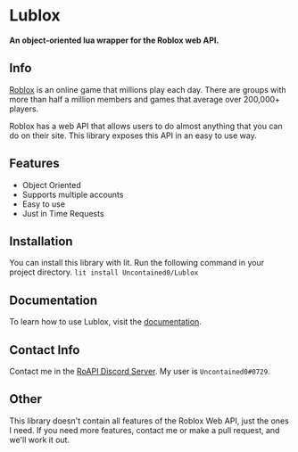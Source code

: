 # Lublox
**An object-oriented lua wrapper for the Roblox web API.**

## Info

[Roblox](https://roblox.com) is an online game that millions play each day. There are groups with more than half a million members and 
games that average over 200,000+ players. 

Roblox has a web API that allows users to do almost anything that you can do on their site. This library exposes this API in an easy 
to use way.

## Features
- Object Oriented
- Supports multiple accounts
- Easy to use
- Just in Time Requests

## Installation

You can install this library with lit. Run the following command in your project directory.
`lit install Uncontained0/Lublox`

## Documentation

To learn how to use Lublox, visit the [documentation](https://uncontained0.github.io/Lublox/).

## Contact Info

Contact me in the [RoAPI Discord Server](https://discord.gg/JScG28WXmV). My user is `Uncontained0#0729`.

## Other

This library doesn't contain all features of the Roblox Web API, just the ones I need. If you need more features, contact me or make
a pull request, and we'll work it out.